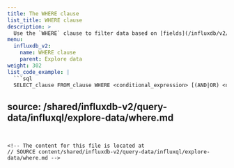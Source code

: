 ```yaml
---
title: The WHERE clause
list_title: WHERE clause
description: >
  Use the `WHERE` clause to filter data based on [fields](/influxdb/v2/reference/glossary/#field), [tags](/influxdb/v2/reference/glossary/#tag), and/or [timestamps](/influxdb/v2/reference/glossary/#timestamp).
menu:
  influxdb_v2:
    name: WHERE clause
    parent: Explore data
weight: 302
list_code_example: |
  ```sql
  SELECT_clause FROM_clause WHERE <conditional_expression> [(AND|OR) <conditional_expression> [...]]
  ```
source: /shared/influxdb-v2/query-data/influxql/explore-data/where.md
---
```


<!-- The content for this file is located at
// SOURCE content/shared/influxdb-v2/query-data/influxql/explore-data/where.md -->
